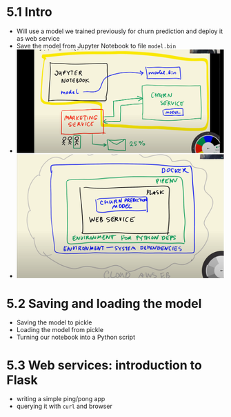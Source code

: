 # 5.1 Intro
- Will use a model we trained previously for churn prediction and deploy it as web service
- Save the model from Jupyter Notebook to file `model.bin`
- ![High level architecture](image.png)
- ![Layered approach for preparing model for deployment](image-1.png) 

# 5.2 Saving and loading the model
- Saving the model to pickle
- Loading the model from pickle
- Turning our notebook into a Python script


# 5.3 Web services: introduction to Flask
- writing a simple ping/pong app
- querying it with `curl` and browser